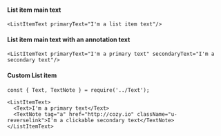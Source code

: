 #### List item main text

```
<ListItemText primaryText="I'm a list item text"/>
```

#### List item main text with an annotation text

```
<ListItemText primaryText="I'm a primary text" secondaryText="I'm a secondary text"/>
```

#### Custom List item

```
const { Text, TextNote } = require('../Text');

<ListItemText>
  <Text>I'm a primary text</Text>
  <TextNote tag="a" href="http://cozy.io" className="u-reverselink">I'm a clickable secondary text</TextNote>
</ListItemText>
```
